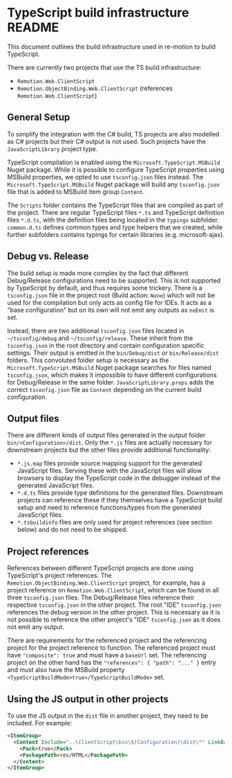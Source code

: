 # TypeScript build infrastructure README

This document outlines the build infrastructure used in re-motion to build TypeScript.

There are currently two projects that use the TS build infrastructure:

- `Remotion.Web.ClientScript`
- `Remotion.ObjectBinding.Web.ClientScript` (references `Remotion.Web.ClientScript`)

## General Setup

To simplify the integration with the C# build, TS projects are also modelled as C# projects but their C# output is not used. Such projects have the `JavaScriptLibrary` project type.

TypeScript compilation is enabled using the `Microsoft.TypeScript.MSBuild` Nuget package. While it is possible to configure TypeScript properties using MSBuild properties, we opted to use `tsconfig.json` files instead. The `Microsoft.TypeScript.MSBuild` Nuget package will build any `tsconfig.json` file that is added to MSBuild item group `Content`.

The `Scripts` folder contains the TypeScript files that are compiled as part of the project. There are regular TypeScript files `*.ts` and TypeScript definition files `*.d.ts`, with the definition files being located in the `typings` subfolder. `common.d.ts` defines common types and type helpers that we created, while further subfolders contains typings for certain libraries (e.g. microsoft-ajax).

## Debug vs. Release

The build setup is made more complex by the fact that different Debug/Release configurations need to be supported. This is not supported by TypeScript by default, and thus requires some trickery. There is a `tsconfig.json` file in the project root (Build action: `None`) which will not be used for the compilation but only acts as config file for IDEs. It acts as a "base configuration" but on its own will not emit any outputs as `noEmit` is set.

Instead, there are two additional `tsconfig.json` files located in `~/tsconfig/debug` and `~/tsconfig/release`. These inherit from the `tsconfig.json` in the root directory and contain configuration specific settings. Their output is emitted in the `bin/Debug/dist` or `bin/Release/dist` folders. This convoluted folder setup is necessary as the `Microsoft.TypeScript.MSBuild` Nuget package searches for files named `tsconfig.json`, which makes it impossible to have different configurations for Debug/Release in the same folder. `JavaScriptLibrary.props` adds the correct `tsconfig.json` file as `Content` depending on the current build configuration.

## Output files

There are different kinds of output files generated in the output folder `bin/<Configuration>/dist`. Only the `*.js` files are actually necessary for downstream projects but the other files provide additional functionality:

- `*.js.map` files provide source mapping support for the generated JavaScript files. Serving these with the JavaScript files will allow browsers to display the TypeScript code in the debugger instead of the generated JavaScript files.
- `*.d.ts` files provide type definitions for the generated files. Downstream projects can reference these if they themselves have a TypeScript build setup and need to reference functions/types from the generated JavaScript files.
- `*.tsbuildinfo` files are only used for project references (see section below) and do not need to be shipped.

## Project references

References between different TypeScript projects are done using TypeScript's project references. The `Remotion.ObjectBinding.Web.ClientScript` project, for example, has a project reference on `Remotion.Web.ClientScript`, which can be found in all three `tsconfig.json` files. The Debug/Release files reference their respective `tsconfig.json` in the other project. The root "IDE" `tsconfig.json` references the debug version in the other project. This is necessary as it is not possible to reference the other project's "IDE" `tsconfig.json` as it does not emit any output.

There are requirements for the referenced project and the referencing project for the project reference to function. The referenced project must have `"composite": true` and must have a `baseUrl` set. The referencing project on the other hand has the `"references": { "path": "..." }` entry and must also have the MSBuild property `<TypeScriptBuildMode>true</TypeScriptBuildMode>` set.

## Using the JS output in other projects

To use the JS output in the `dist` file in another project, they need to be included. For example:

```xml
<ItemGroup>
  <Content Include="..\ClientScript\bin\$(Configuration)\dist\*" LinkBase="Res.ClientScript\HTML" CopyToOutputDirectory="Never">
    <Pack>true</Pack>
    <PackagePath>res/HTML</PackagePath>
  </Content>
</ItemGroup>
```

